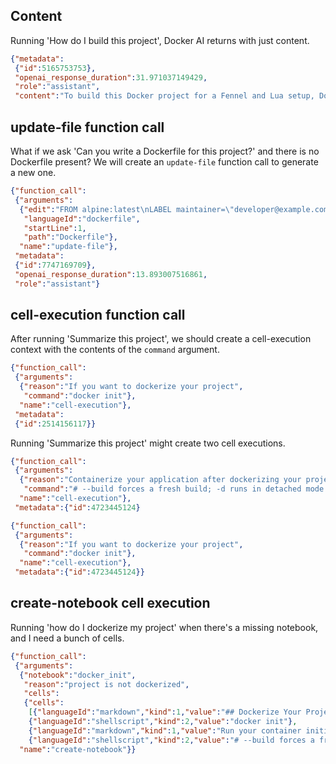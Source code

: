 ## Content

Running 'How do I build this project', Docker AI returns with just content.

```json
{"metadata":
 {"id":5165753753},
 "openai_response_duration":31.971037149429,
 "role":"assistant",
 "content":"To build this Docker project for a Fennel and Lua setup, Docker recommends creating a `Dockerfile` that sets up the environment, installs the necessary dependencies, and compiles the Fennel code into Lua if needed. Since I need more information about your project's specific setup, I'll provide a general example of how to create a Dockerfile for a Fennel and Lua project, and then how to build it using Docker.\n\nFirst, let's create the Dockerfile:\n\n```Dockerfile\n# Use an image that has Lua installed\nFROM lua:latest\n\n# (Optional) Install Fennel if your project requires it.\n# You might need to find or create a suitable base image that supports Fennel\n# or install Fennel manually if it's not included in the chosen base image.\n\n# Copy your project files into the Docker image\nCOPY . \/app\n\n# Set the working directory to the app directory\nWORKDIR \/app\n\n# Install your project's dependencies, if any (example shown with LuaRocks)\n# RUN luarocks install <dependency>\n\n# Run the Fennel compiler to compile your Fennel files to Lua, if necessary\n# RUN fennel --compile your-fennel-file.fnl > output.lua\n\n# Specify the command to run your Lua application\nCMD [\"lua\", \"your-entrypoint.lua\"]\n```\n\nNow, save the Dockerfile in the root of your project directory, and then you can build the Docker image:\n\n```sh\ndocker build -t your-image-name:latest .\n```\n\nHere, `your-image-name` should be replaced with the name you want to give to your Docker image, and `latest` is the tag for your image. If you have build arguments, you can include them using `--build-arg`.\n\nI'll generate the Docker CLI command to build your project:\n\n```sh\ndocker build -t your-project:latest .\n```\n\nUse this command to build the image, and make sure you're in the root directory of your project when you run it. If you have specific requirements or dependencies for Fennel or Lua, please adjust the Dockerfile accordingly."}
```

## update-file function call

What if we ask 'Can you write a Dockerfile for this project?' and there is no Dockerfile present? We 
will create an `update-file` function call to generate a new one.
 
```json
{"function_call":
 {"arguments":
  {"edit":"FROM alpine:latest\nLABEL maintainer=\"developer@example.com\"\n\n# Install Lua and any necessary tools\nRUN apk add --no-cache lua5.3 lua5.3-dev luarocks\n\n# Install Fennel\nRUN luarocks install fennel\n\n# Copy your project files into the container\nCOPY . \/app\n\n# Set the working directory\nWORKDIR \/app\n\n# Set the command to run your application\nCMD [\"lua\", \"your-app-main-file.lua\"]\n",
   "languageId":"dockerfile",
   "startLine":1,
   "path":"Dockerfile"},
  "name":"update-file"},
 "metadata":
 {"id":7747169709},
 "openai_response_duration":13.893007516861,
 "role":"assistant"}
```

## cell-execution function call

After running 'Summarize this project', we should create a cell-execution context with the contents of the `command` argument.

```json
{"function_call":
 {"arguments":
  {"reason":"If you want to dockerize your project",
   "command":"docker init"},
  "name":"cell-execution"},
 "metadata":
 {"id":2514156117}}
```

Running 'Summarize this project' might create two cell executions.

```json
{"function_call":
 {"arguments":
  {"reason":"Containerize your application after dockerizing your project",
   "command":"# --build forces a fresh build; -d runs in detached mode and is required for Docker AI recommendations\ndocker compose up --build -d"},
  "name":"cell-execution"},
 "metadata":{"id":4723445124}
```

```json
{"function_call":
 {"arguments":
  {"reason":"If you want to dockerize your project",
   "command":"docker init"},
  "name":"cell-execution"},
 "metadata":{"id":4723445124}}
```

## create-notebook cell execution

Running 'how do I dockerize my project' when there's a missing notebook, and I need a bunch of cells.

```json
{"function_call":
 {"arguments":
  {"notebook":"docker_init",
   "reason":"project is not dockerized",
   "cells":
   {"cells":
    [{"languageId":"markdown","kind":1,"value":"## Dockerize Your Project\nGet started with our pre-populated `docker init`"},
    {"languageId":"shellscript","kind":2,"value":"docker init"},
    {"languageId":"markdown","kind":1,"value":"Run your container initialized from `docker init`"},
    {"languageId":"shellscript","kind":2,"value":"# --build forces a fresh build; -d runs in detached mode and is required for Docker AI recommendations\ndocker compose up --build -d"}]}},
  "name":"create-notebook"}}    
```

